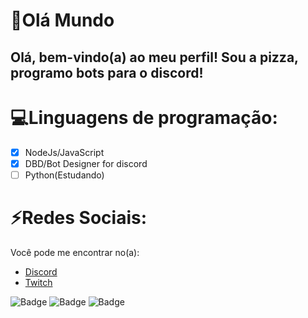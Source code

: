 # :wave:Olá Mundo

## Olá, bem-vindo(a) ao meu perfil! Sou a pizza, programo bots para o discord!
 
:computer:Linguagens de programação:
=================

- [x] NodeJs/JavaScript
- [x] DBD/Bot Designer for discord
- [ ] Python(Estudando)

:zap:Redes Sociais:
=================
Você pode me encontrar no(a):

- [Discord](https://discord.gg/SZtV2g9amn)
- [Twitch](https://www.twitch.tv/pizza_deboa)





![Badge](https://img.shields.io/badge/servidor%3A-discord-blue)
![Badge](https://img.shields.io/badge/canal%3A-twittch-blueviolet)
![Badge](https://img.shields.io/badge/bot%3A-pizzabot-yellow)
